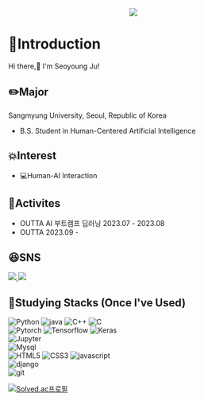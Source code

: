 <!--
**standyoung/standyoung** is a ✨ _special_ ✨ repository because its `README.md` (this file) appears on your GitHub profile.

Here are some ideas to get you started:

- 🔭 I’m currently working on ...
- 🌱 I’m currently learning ...
- 👯 I’m looking to collaborate on ...
- 🤔 I’m looking for help with ...
- 💬 Ask me about ...
- 📫 How to reach me: ...
- 😄 Pronouns: ...
- ⚡ Fun fact: ...
-->

<div align="center">
  <img src="https://capsule-render.vercel.app/api?type=waving&color=gradient&height=180&section=header&text=🌟%20Welcome%20to%20My%20Dev%20Space&fontColor=ffffff&fontSize=40&animation=fadeIn&fontAlignY=40&customColorList=AEC6CF,C3CFE8,D6E0F5" />
</div>

# 🤔Introduction
Hi there,👋 I'm Seoyoung Ju!</br>

## :pencil2:Major
Sangmyung University, Seoul, Republic of Korea
 - B.S. Student in Human-Centered Artificial Intelligence</br>

## :boom:Interest
 - :computer:Human-AI Interaction</br>

<!--## Qualification
 - SQL Developer-->

## :runner:Activites
 - OUTTA AI 부트캠프 딥러닝 2023.07 - 2023.08</br>
 - OUTTA 2023.09 - </br>
<!--## :incoming_envelope:Email
- 202115055@sangmyung.kr</br></br>-->


## :satisfied:SNS
<a href="#/">
<img src="https://img.shields.io/badge/Tistroy Blog-000000?style=flat-square&logo=Tistory&logoColor=white&link=#">
</a>

<a href="#">
<img src="https://img.shields.io/badge/Instagram-E4405F?style=flat-square&logo=Instagram&logoColor=white&link=#">
</a>
</br>

## :seedling:Studying Stacks (Once I've Used)
![Python](https://img.shields.io/badge/Python-3776AB?style=simpleicons&logo=Python&logoColor=white&link=#) ![java](https://img.shields.io/badge/Java-007396?style=simpleicons&logo=Java&logoColor=white&link=#) ![C++](https://img.shields.io/badge/C++-00599C?style=simpleicons&logo=C%2B%2B&logoColor=white&link=#) ![C](https://img.shields.io/badge/C-A8B9CC?style=simpleicons&logo=C&logoColor=white&link=#)<br/>
![Pytorch](https://img.shields.io/badge/Pytorch-EE4C2C?style=simpleicons&logo=Pytorch&logoColor=white&link=#) ![Tensorflow](https://img.shields.io/badge/TensorFlow-FF6F00?style=simpleicons&logo=TensorFlow&logoColor=white&link=#) ![Keras](https://img.shields.io/badge/Keras-D00000?style=simpleicons&logo=Keras&logoColor=white&link=#)<br/>
![Jupyter](https://img.shields.io/badge/Jupyter-F37626?style=simpleicons&logo=Jupyter&logoColor=white&link=#)<br/>
![Mysql](https://img.shields.io/badge/Mysql-4479A1?style=simpleicons&logo=Mysql&logoColor=white&link=#)<br/>
![HTML5](https://img.shields.io/badge/html5-%23E34F26.svg?style=simpleicons&logo=html5&logoColor=white&link=#) ![CSS3](https://img.shields.io/badge/css3-%231572B6.svg?style=simpleicons&logo=css3&logoColor=white&link=#)
![javascript](https://img.shields.io/badge/JavaScript-F7DF1E?style=simpleicons&logo=JavaScript&logoColor=white&link=#)<br/>
![django](https://img.shields.io/badge/django-092E20?style=simpleicons&logo=django&logoColor=white&link=#)<br/>
![git](https://img.shields.io/badge/Git-F05032?style=simpleicons&logo=Git&logoColor=white&link=#)

<!--[![Anurag's GitHub stats](https://github-readme-stats.vercel.app/api?username=standyoung)](https://github.com/standyoung/github-readme-stats)-->
[![Solved.ac프로필](http://mazassumnida.wtf/api/v2/generate_badge?boj=youngsseo)](https://solved.ac/youngsseo)


